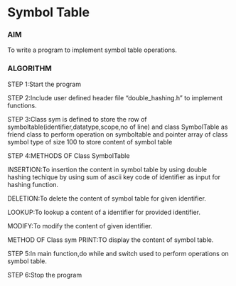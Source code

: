 # Symbol Table

### AIM

To write a program to implement symbol table operations.

### ALGORITHM

STEP 1:Start the program

STEP 2:Include user defined header file “double_hashing.h” to implement functions.

STEP 3:Class sym is defined to store the row of symboltable(identifier,datatype,scope,no of line) and class SymbolTable as friend class to perform operation on symboltable and pointer array of class symbol type of size 100 to store content of symbol table

STEP 4:METHODS OF Class SymbolTable

INSERTION:To insertion the content in symbol table by using double hashing techique by using sum of ascii key code of identifier as input for hashing function.

DELETION:To delete the content of symbol table for given identifier.

LOOKUP:To lookup a content of a identifier for provided identifier.

MODIFY:To modify the content of given identifier.

METHOD OF Class sym
PRINT:TO display the content of symbol table.

STEP 5:In main function,do while and switch used to perform operations on symbol table.

STEP 6:Stop the program
